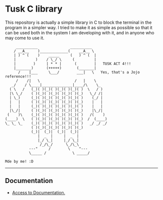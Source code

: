 # Tusk C library

This repository is actually a simple library in C to block the terminal in the program in a simpler way. I tried to make it as simple as possible so that it can be used both in the system I am developing with it, and in anyone who may come to use it.

```
     __________               __________
    / __A__    )_____________(    __A__ \
    | ) ^ (    )    _____     (   ) ^ (  |
    |         )    / \_/ \     (         |
    |        )     | * * |      (        |   TUSK ACT 4!!!
    |_______)      (+++++)       (_______|
      /    |___     \___/        ___|   \   Yes, that's a Jojo reference!!!
     /    /|   \                /   |    \ 
   _/    / \____|______________|____/\    \_
  ( \   /   (_)( )(_)( )(_)( )(_)( )  \   / )
  |\ \_/    ( )(_)( )(_)( )(_)( )(_)   \_/ /|
  | \_)     (_)( )(_)( )(_)( )(_)( )    (_/ |
  |   |     ( )(_)( )(_)( )(_)( )(_)    |   |
  |   |     (_)( )(_)( )(_)( )(_)( )    |   |
  |\_/|     ( )(_)( )(_)( )(_)( )(_)    |\_/|
 (    )\    (_)( )(_)( )(_)( )(_)( )   /(    )
(____)  \   ( )(_)( )(_)( )(_)( )(_)  /  (____)
\_ \_ \_    (_)( )(_)( )(_)( )(_)( )   _/ _/ _/ 
            ( )(_)(_)(_)( )(_)( )(_)
            (_)|  (_)|  (_)|  (_)|  
               |  _  |     |  _  | 
               |_/ \_|     |_/ \_|
                /_/\_/      \_/\_\
           ---"     /        \    "---
           \_____ /            \ _____/

Mde by me! :D
```
---

## Documentation

- [Access to Documentation.](Tusk-C-library/Documentation)

